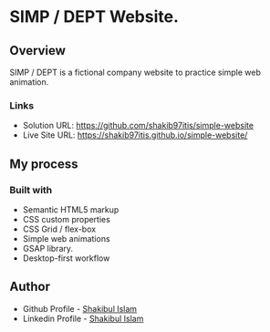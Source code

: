 # SIMP / DEPT Website.

## Overview

SIMP / DEPT is a fictional company website to practice simple web animation.

### Links

- Solution URL: https://github.com/shakib97itis/simple-website
- Live Site URL: https://shakib97itis.github.io/simple-website/ 

## My process

### Built with

- Semantic HTML5 markup
- CSS custom properties
- CSS Grid / flex-box
- Simple web animations
- GSAP library.
- Desktop-first workflow

## Author

- Github Profile - [Shakibul Islam](https://github.com/shakib1010)
- Linkedin Profile - [Shakibul Islam](https://www.linkedin.com/in/shakibul-islam-bb9935143/)
